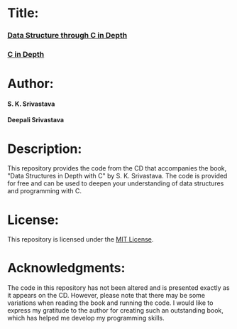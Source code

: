 # Title:

### [Data Structure through C in Depth](https://amzn.eu/d/gGOmcaZ) 

### [C in Depth](https://amzn.eu/d/0Eqphj3)

# Author:

#### S. K. Srivastava 

#### Deepali Srivastava

# Description: 

This repository provides the code from the CD that accompanies the book, "Data Structures in Depth with C" by S. K. Srivastava. The code is provided for free and can be used to deepen your understanding of data structures and programming with C.

# License: 

This repository is licensed under the [MIT License](https://github.com/imeanup/Data-Structure-through-C-in-Depth/blob/main/LICENSE.md).

# Acknowledgments: 

The code in this repository has not been altered and is presented exactly as it appears on the CD. However, please note that there may be some variations when reading the book and running the code. I would like to express my gratitude to the author for creating such an outstanding book, which has helped me develop my programming skills.
